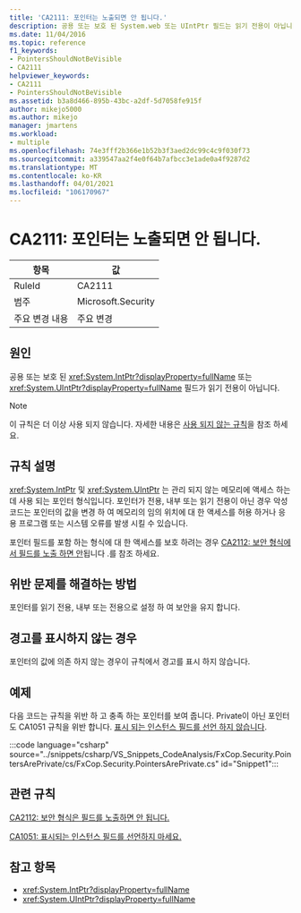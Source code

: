 ```yaml
---
title: 'CA2111: 포인터는 노출되면 안 됩니다.'
description: 공용 또는 보호 된 System.web 또는 UIntPtr 필드는 읽기 전용이 아닙니다.
ms.date: 11/04/2016
ms.topic: reference
f1_keywords:
- PointersShouldNotBeVisible
- CA2111
helpviewer_keywords:
- CA2111
- PointersShouldNotBeVisible
ms.assetid: b3a8d466-895b-43bc-a2df-5d7058fe915f
author: mikejo5000
ms.author: mikejo
manager: jmartens
ms.workload:
- multiple
ms.openlocfilehash: 74e3fff2b366e1b52b3f3aed2dc99c4c9f030f73
ms.sourcegitcommit: a339547aa2f4e0f64b7afbcc3e1ade0a4f9287d2
ms.translationtype: MT
ms.contentlocale: ko-KR
ms.lasthandoff: 04/01/2021
ms.locfileid: "106170967"
---
```

# <a name="ca2111-pointers-should-not-be-visible"></a>CA2111: 포인터는 노출되면 안 됩니다.

|항목|값|
|-|-|
|RuleId|CA2111|
|범주|Microsoft.Security|
|주요 변경 내용|주요 변경|

## <a name="cause"></a>원인
공용 또는 보호 된 <xref:System.IntPtr?displayProperty=fullName> 또는 <xref:System.UIntPtr?displayProperty=fullName> 필드가 읽기 전용이 아닙니다.

> [!NOTE]
> 이 규칙은 더 이상 사용 되지 않습니다. 자세한 내용은 [사용 되지 않는 규칙](fxcop-unported-deprecated-rules.md)을 참조 하세요.

## <a name="rule-description"></a>규칙 설명
 <xref:System.IntPtr> 및 <xref:System.UIntPtr> 는 관리 되지 않는 메모리에 액세스 하는 데 사용 되는 포인터 형식입니다. 포인터가 전용, 내부 또는 읽기 전용이 아닌 경우 악성 코드는 포인터의 값을 변경 하 여 메모리의 임의 위치에 대 한 액세스를 허용 하거나 응용 프로그램 또는 시스템 오류를 발생 시킬 수 있습니다.

포인터 필드를 포함 하는 형식에 대 한 액세스를 보호 하려는 경우 [CA2112: 보안 형식에서 필드를 노출 하면 안](../code-quality/ca2112.md)됩니다 .를 참조 하세요.

## <a name="how-to-fix-violations"></a>위반 문제를 해결하는 방법
포인터를 읽기 전용, 내부 또는 전용으로 설정 하 여 보안을 유지 합니다.

## <a name="when-to-suppress-warnings"></a>경고를 표시하지 않는 경우
포인터의 값에 의존 하지 않는 경우이 규칙에서 경고를 표시 하지 않습니다.

## <a name="example"></a>예제
다음 코드는 규칙을 위반 하 고 충족 하는 포인터를 보여 줍니다. Private이 아닌 포인터도 CA1051 규칙을 위반 합니다. [표시 되는 인스턴스 필드를 선언 하지 않습니다](/dotnet/fundamentals/code-analysis/quality-rules/ca1051).

:::code language="csharp" source="../snippets/csharp/VS_Snippets_CodeAnalysis/FxCop.Security.PointersArePrivate/cs/FxCop.Security.PointersArePrivate.cs" id="Snippet1":::

## <a name="related-rules"></a>관련 규칙
[CA2112: 보안 형식은 필드를 노출하면 안 됩니다.](../code-quality/ca2112.md)

[CA1051: 표시되는 인스턴스 필드를 선언하지 마세요.](/dotnet/fundamentals/code-analysis/quality-rules/ca1051)

## <a name="see-also"></a>참고 항목

- <xref:System.IntPtr?displayProperty=fullName>
- <xref:System.UIntPtr?displayProperty=fullName>
